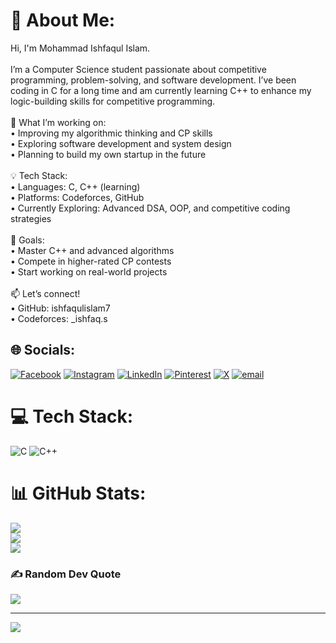 # 💫 About Me:
Hi, I'm Mohammad Ishfaqul Islam.<br><br>I’m a Computer Science student passionate about competitive programming, problem-solving, and software development. I’ve been coding in C for a long time and am currently learning C++ to enhance my logic-building skills for competitive programming.<br><br>🚀 What I’m working on:<br>	•	Improving my algorithmic thinking and CP skills<br>	•	Exploring software development and system design<br>	•	Planning to build my own startup in the future<br><br>💡 Tech Stack:<br>	•	Languages: C, C++ (learning)<br>	•	Platforms: Codeforces, GitHub<br>	•	Currently Exploring: Advanced DSA, OOP, and competitive coding strategies<br><br>📌 Goals:<br>	•	Master C++ and advanced algorithms<br>	•	Compete in higher-rated CP contests<br>	•	Start working on real-world projects<br><br>📫 Let’s connect!<br>	•	GitHub: ishfaqulislam7<br>	•	Codeforces: _ishfaq.s<br>


## 🌐 Socials:
[![Facebook](https://img.shields.io/badge/Facebook-%231877F2.svg?logo=Facebook&logoColor=white)](https://facebook.com/ishfaqulislam125) [![Instagram](https://img.shields.io/badge/Instagram-%23E4405F.svg?logo=Instagram&logoColor=white)](https://instagram.com/_ishfaq.s) [![LinkedIn](https://img.shields.io/badge/LinkedIn-%230077B5.svg?logo=linkedin&logoColor=white)](https://linkedin.com/in/ishfaqulislam7) [![Pinterest](https://img.shields.io/badge/Pinterest-%23E60023.svg?logo=Pinterest&logoColor=white)](https://pinterest.com/sajid_ishfaq) [![X](https://img.shields.io/badge/X-black.svg?logo=X&logoColor=white)](https://x.com/ishfaqul_islam7) [![email](https://img.shields.io/badge/Email-D14836?logo=gmail&logoColor=white)](mailto:sajid.ishfaq.bd@gmail.com) 

# 💻 Tech Stack:
![C](https://img.shields.io/badge/c-%2300599C.svg?style=for-the-badge&logo=c&logoColor=white) ![C++](https://img.shields.io/badge/c++-%2300599C.svg?style=for-the-badge&logo=c%2B%2B&logoColor=white)
# 📊 GitHub Stats:
![](https://github-readme-stats.vercel.app/api?username=ishfaqulislam7&theme=dark&hide_border=true&include_all_commits=true&count_private=true)<br/>
![](https://nirzak-streak-stats.vercel.app/?user=ishfaqulislam7&theme=dark&hide_border=true)<br/>
![](https://github-readme-stats.vercel.app/api/top-langs/?username=ishfaqulislam7&theme=dark&hide_border=true&include_all_commits=true&count_private=true&layout=compact)

### ✍️ Random Dev Quote
![](https://quotes-github-readme.vercel.app/api?type=horizontal&theme=tokyonight)

---
[![](https://visitcount.itsvg.in/api?id=ishfaqulislam7&icon=0&color=0)](https://visitcount.itsvg.in)

<!-- Proudly created with GPRM ( https://gprm.itsvg.in ) -->
